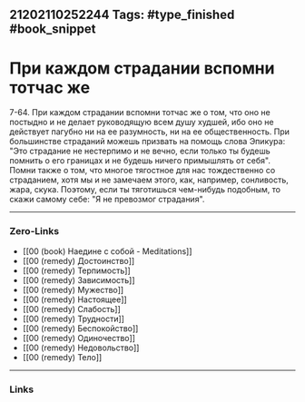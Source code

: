 21202110252244
Tags: #type_finished #book_snippet 
---
# При каждом страдании вспомни тотчас же

 7-64. При каждом страдании вспомни тотчас же о том, что оно не постыдно и не делает руководящую всем душу худшей, ибо оно не действует пагубно ни на ее разумность, ни на ее общественность. При большинстве страданий можешь призвать на помощь слова Эпикура: "Это страдание не нестерпимо и не вечно, если только ты будешь помнить о его границах и не будешь ничего примышлять от себя". Помни также о том, что многое тягостное для нас тождественно со страданием, хотя мы и не замечаем этого, как, например, сонливость, жара, скука. Поэтому, если ты тяготишься чем-нибудь подобным, то скажи самому себе: "Я не превозмог страдания". 

---
### Zero-Links
 - [[00 (book) Наедине с собой - Meditations]]
 - [[00 (remedy) Достоинство]]
 - [[00 (remedy) Терпимость]]
 - [[00 (remedy) Зависимость]]
 - [[00 (remedy) Мужество]]
 - [[00 (remedy) Настоящее]]
 - [[00 (remedy) Слабость]]
 - [[00 (remedy) Трудности]]
 - [[00 (remedy) Беспокойство]]
 - [[00 (remedy) Одиночество]]
 - [[00 (remedy) Недовольство]]
 - [[00 (remedy) Тело]]

---
### Links
